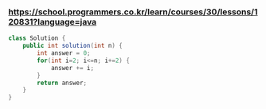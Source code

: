 ### https://school.programmers.co.kr/learn/courses/30/lessons/120831?language=java

```java
class Solution {
    public int solution(int n) {
        int answer = 0;
        for(int i=2; i<=n; i+=2) {
            answer += i;
        }
        return answer;
    }
}
```